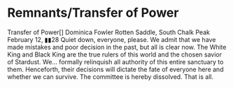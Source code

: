 # Remnants/Transfer of Power

Transfer of Power[]
Dominica Fowler
Rotten Saddle, South Chalk Peak
February 12, ▮▮28
Quiet down, everyone, please.
We admit that we have made mistakes and poor decision in the past, but all is clear now. The White King and Black King are the true rulers of this world and the chosen savior of Stardust. We... formally relinquish all authority of this entire sanctuary to them. Henceforth, their decisions will dictate the fate of everyone here and whether we can survive.
The committee is hereby dissolved. That is all.
